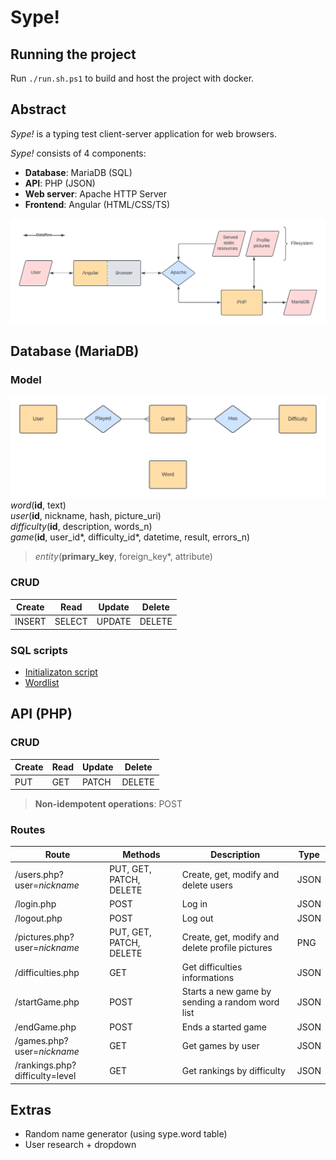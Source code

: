 # Sype!

## Running the project

Run `./run.sh.ps1` to build and host the project with docker.



## Abstract

_Sype!_ is a typing test client-server application for web browsers.

_Sype!_ consists of 4 components:
- **Database**: MariaDB (SQL)
- **API**: PHP (JSON)
- **Web server**: Apache HTTP Server
- **Frontend**: Angular (HTML/CSS/TS)

![ER model](./sype.png)



## Database (MariaDB)

### Model
![ER model](./database.png)
_word_(**id**, text) \
_user_(**id**, nickname, hash, picture_uri) \
_difficulty_(**id**, description, words_n) \
_game_(**id**, user_id*, difficulty_id*, datetime, result, errors_n)
> _entity_(**primary_key**, foreign_key*, attribute)

### CRUD
| Create | Read   | Update | Delete |
|--------|--------|--------|--------|
| INSERT | SELECT | UPDATE | DELETE |

### SQL scripts
- [Initializaton script](./src/database/sype.sql)
- [Wordlist](./src/database/words.sql)



## API (PHP)

### CRUD
| Create | Read | Update | Delete |
|--------|------|--------|--------|
| PUT    | GET  | PATCH  | DELETE |
> **Non-idempotent operations**: POST

### Routes
| Route                          | Methods                 | Description                                     | Type |
|--------------------------------|-------------------------|-------------------------------------------------|------|
| /users.php?user=_nickname_     | PUT, GET, PATCH, DELETE | Create, get, modify and delete users            | JSON |
| /login.php                     | POST                    | Log in                                          | JSON |
| /logout.php                    | POST                    | Log out                                         | JSON |
| /pictures.php?user=_nickname_  | PUT, GET, PATCH, DELETE | Create, get, modify and delete profile pictures | PNG  |
| /difficulties.php              | GET                     | Get difficulties informations                   | JSON |
| /startGame.php                 | POST                    | Starts a new game by sending a random word list | JSON |
| /endGame.php                   | POST                    | Ends a started game                             | JSON |
| /games.php?user=_nickname_     | GET                     | Get games by user                               | JSON |
| /rankings.php?difficulty=level | GET                     | Get rankings by difficulty                      | JSON |



## Extras

- Random name generator (using sype.word table)
- User research + dropdown
